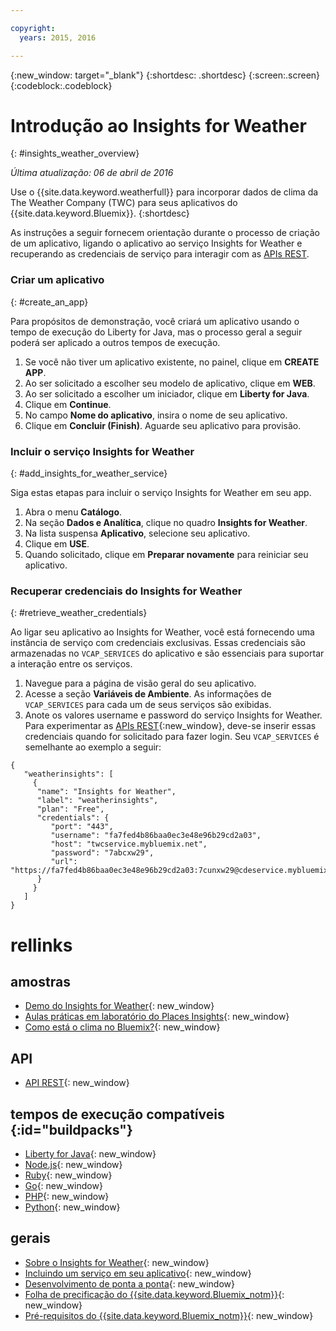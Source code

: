 ```yaml
---

copyright:
  years: 2015, 2016

---
```


{:new_window: target="_blank"}
{:shortdesc: .shortdesc}
{:screen:.screen}
{:codeblock:.codeblock}

# Introdução ao Insights for Weather
{: #insights_weather_overview}

*Última atualização: 06 de abril de 2016*

Use o
{{site.data.keyword.weatherfull}}
para incorporar dados de clima da The Weather Company (TWC) para seus
aplicativos do
{{site.data.keyword.Bluemix}}.
{:shortdesc}

As instruções a seguir fornecem orientação durante o processo de criação de um aplicativo,
ligando o aplicativo ao serviço Insights for Weather e recuperando as
credenciais de serviço para interagir com as [APIs REST](https://twcservice.{APPDomain}/rest-api/).

### Criar um aplicativo
{: #create_an_app}

Para propósitos de demonstração, você criará um aplicativo usando o tempo de execução do
Liberty for Java, mas o processo geral a seguir poderá ser aplicado a outros tempos de execução.

1. Se você não tiver um aplicativo existente, no painel, clique em **CREATE
APP**.
2. Ao ser solicitado a escolher seu modelo de aplicativo, clique
em **WEB**.
3. Ao ser solicitado a escolher um iniciador, clique em **Liberty for Java**.
4. Clique em **Continue**.
5. No campo **Nome do aplicativo**,
insira o nome de seu
aplicativo.
6. Clique em **Concluir (Finish)**. Aguarde seu aplicativo para provisão.

### Incluir o serviço Insights for Weather
{: #add_insights_for_weather_service}

Siga estas etapas para incluir o serviço Insights for Weather em seu app.
1. Abra o menu **Catálogo**.
2. Na seção **Dados e Analítica**, clique no quadro **Insights for Weather**.
3. Na lista suspensa **Aplicativo**, selecione seu
aplicativo.
4. Clique em **USE**.
5. Quando solicitado, clique em **Preparar novamente**
para reiniciar seu aplicativo.

### Recuperar credenciais do Insights for Weather
{: #retrieve_weather_credentials}

Ao ligar seu aplicativo ao Insights for Weather, você está fornecendo uma
instância de serviço com credenciais exclusivas. Essas credenciais são armazenadas no
`VCAP_SERVICES` do aplicativo e são essenciais para suportar a interação entre os serviços.

1. Navegue para a página de visão geral do seu aplicativo.
2. Acesse a seção **Variáveis de Ambiente**. As informações de `VCAP_SERVICES` para cada um de seus serviços são exibidas.
3. Anote os valores username e password do serviço Insights for Weather.
Para experimentar as [APIs REST](https://twcservice.{APPDomain}/rest-api/){:new_window},
deve-se inserir essas credenciais quando for solicitado para fazer login.
Seu `VCAP_SERVICES` é semelhante ao exemplo a seguir:

```
{
   "weatherinsights": [
     {
      "name": "Insights for Weather",
      "label": "weatherinsights",
      "plan": "Free",
      "credentials": {
         "port": "443",
         "username": "fa7fed4b86baa0ec3e48e96b29cd2a03",
         "host": "twcservice.mybluemix.net",
         "password": "7abcxw29",
         "url": "https://fa7fed4b86baa0ec3e48e96b29cd2a03:7cunxw29@cdeservice.mybluemix.net"
      }
     }
   ]
}
```

# rellinks
## amostras
* [Demo do Insights for Weather](http://insights-for-weather-demo.mybluemix.net/){: new_window}
* [Aulas práticas em laboratório do Places Insights](https://github.com/IBM-Bluemix/places-insights-lab){: new_window}
* [Como está o clima no Bluemix?](https://developer.ibm.com/bluemix/2015/12/08/insights-weather-sample-overview){: new_window}

## API
* [API REST](https://twcservice.{APPDomain}/rest-api/){: new_window}

## tempos de execução compatíveis {:id="buildpacks"}
* [Liberty for Java](https://console.{DomainName}/docs/starters/liberty/index.html){: new_window}
* [Node.js](https://console.{DomainName}/docs/runtimes/nodejs/index.html){: new_window}
* [Ruby](https://console.{DomainName}/docs/runtimes/ruby/index.html){: new_window}
* [Go](https://console.{DomainName}/docs/runtimes/go/index.html){: new_window}
* [PHP](https://console.{DomainName}/docs/runtimes/php/index.html){: new_window}
* [Python](https://console.{DomainName}/docs/runtimes/python/index.html){: new_window}

## gerais
* [Sobre o Insights for Weather](https://console.{DomainName}/docs/services/Weather/weather_overview.html){: new_window}
* [Incluindo um serviço em seu aplicativo](https://console.{DomainName}/docs/services/reqnsi.html#add_service){: new_window}
* [Desenvolvimento de ponta a ponta](https://console.{DomainName}/docs/cfapps/ee.html){: new_window}
* [Folha de precificação do {{site.data.keyword.Bluemix_notm}}](https://console.{DomainName}/pricing/){: new_window}
* [Pré-requisitos do {{site.data.keyword.Bluemix_notm}}](https://developer.ibm.com/bluemix/support/#prereqs){: new_window}
